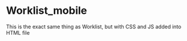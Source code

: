 # Worklist_mobile
This is the exact same thing as Worklist, but with CSS and JS added into HTML file
